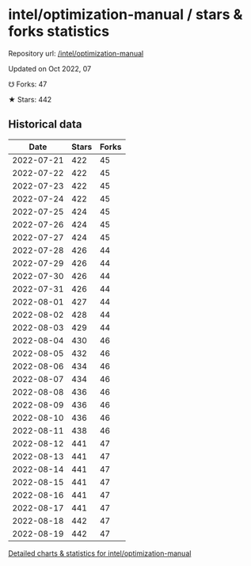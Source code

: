 # intel/optimization-manual / stars & forks statistics

Repository url: [/intel/optimization-manual](https://github.com/intel/optimization-manual)

Updated on Oct 2022, 07

☋ Forks: 47

★ Stars: 442

## Historical data
| Date | Stars | Forks |
|------|-------|-------|
| 2022-07-21 | 422 | 45 | 
| 2022-07-22 | 422 | 45 | 
| 2022-07-23 | 422 | 45 | 
| 2022-07-24 | 422 | 45 | 
| 2022-07-25 | 424 | 45 | 
| 2022-07-26 | 424 | 45 | 
| 2022-07-27 | 424 | 45 | 
| 2022-07-28 | 426 | 44 | 
| 2022-07-29 | 426 | 44 | 
| 2022-07-30 | 426 | 44 | 
| 2022-07-31 | 426 | 44 | 
| 2022-08-01 | 427 | 44 | 
| 2022-08-02 | 428 | 44 | 
| 2022-08-03 | 429 | 44 | 
| 2022-08-04 | 430 | 46 | 
| 2022-08-05 | 432 | 46 | 
| 2022-08-06 | 434 | 46 | 
| 2022-08-07 | 434 | 46 | 
| 2022-08-08 | 436 | 46 | 
| 2022-08-09 | 436 | 46 | 
| 2022-08-10 | 436 | 46 | 
| 2022-08-11 | 438 | 46 | 
| 2022-08-12 | 441 | 47 | 
| 2022-08-13 | 441 | 47 | 
| 2022-08-14 | 441 | 47 | 
| 2022-08-15 | 441 | 47 | 
| 2022-08-16 | 441 | 47 | 
| 2022-08-17 | 441 | 47 | 
| 2022-08-18 | 442 | 47 | 
| 2022-08-19 | 442 | 47 | 


[Detailed charts & statistics for intel/optimization-manual](https://reviewgithub.com/rep/intel/optimization-manual)
